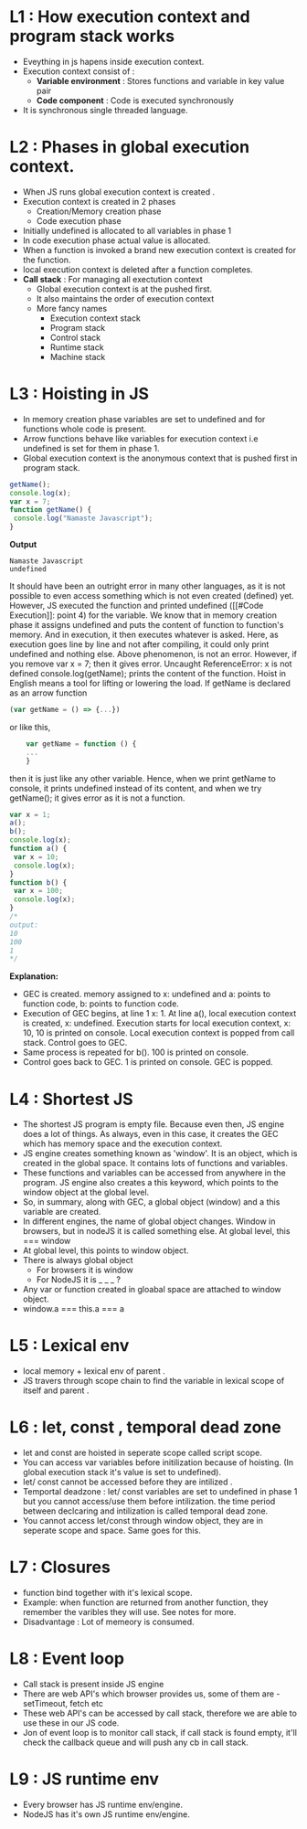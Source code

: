 # L1 : How execution context and program stack works
- Eveything in js hapens inside execution context.
- Execution context consist of :
  - **Variable environment** : Stores functions and variable in key value pair
  - **Code component**  : Code is executed synchronously 
- It is synchronous single threaded language.

# L2 : Phases in global execution context.
- When JS runs global execution context is created .
- Execution context is created in 2 phases
  - Creation/Memory creation phase
  - Code execution phase
- Initially undefined is allocated to all variables in phase 1
- In code execution phase actual value is allocated.
- When a function is invoked a brand new execution context is created for the function.
- local execution context is deleted after a function completes.
- **Call stack** : For managing all exectution context
  - Global execution context is at the pushed first.
  - It also maintains the order of execution context 
  - More fancy names
    - Execution context stack 
    - Program stack
    - Control stack
    - Runtime stack
    - Machine stack
  
# L3 : Hoisting in JS
- In memory creation phase variables are set to undefined and for functions whole code is present.
- Arrow functions behave like variables for execution context i.e undefined is set for them in phase 1.
- Global execution context is the anonymous context that is pushed first in program stack.
```js
getName();
console.log(x);
var x = 7;
function getName() {
 console.log("Namaste Javascript");
}
```
**Output**
```
Namaste Javascript
undefined
```
It should have been an outright error in many other languages, as it is not possible to even access something which is not even created (defined) yet.
However, JS executed the function and printed undefined ([[#Code Execution]]: point 4) for the variable. We know that in memory creation phase it assigns undefined and puts the content of function to function's memory. And in execution, it then executes whatever is asked. Here, as execution goes line by line and not after compiling, it could only print undefined and nothing else.
Above phenomenon, is not an error. However, if you remove var x = 7; then it gives error. Uncaught ReferenceError: x is not defined
console.log(getName); prints the content of the function.
Hoist in English means a tool for lifting or lowering the load.
If getName is declared as an arrow function 
```js
(var getName = () => {...})
```
 or like this,

```js
    var getName = function () {
    ...
    }
```
then it is just like any other variable. Hence, when we print getName to console, it prints undefined instead of its content, and when we try getName(); it gives error as it is not a function.

```js
var x = 1;
a();
b();
console.log(x);
function a() {
 var x = 10;
 console.log(x);
}
function b() {
 var x = 100;
 console.log(x);
}
/* 
output:
10
100
1
*/
```
**Explanation:**
- GEC is created. memory assigned to x: undefined and a: points to function code, b: points to function code.
- Execution of GEC begins, at line 1 x: 1. At line a(), local execution context is created, x: undefined. Execution starts for local execution context, x: 10, 10 is printed on console. Local execution context is popped from call stack. Control goes to GEC.
- Same process is repeated for b(). 100 is printed on console.
- Control goes back to GEC. 1 is printed on console. GEC is popped.
# L4 : Shortest JS

- The shortest JS program is empty file. Because even then, JS engine does a lot of things. As always, even in this case, it creates the GEC  which has memory space and the execution context.
- JS engine creates something known as 'window'. It is an object, which is created in the global space. It contains lots of functions and variables.
- These functions and variables can be accessed from anywhere in the program. JS engine also creates a this keyword, which points to the window object at the global level.
- So, in summary, along with GEC, a global object (window) and a this variable are created.
- In different engines, the name of global object changes. Window in browsers, but in nodeJS it is called something else. At global level, this === window
- At global level, this points to window object.
- There is always global object
  - For browsers it is window
  - For NodeJS it is _ _ _ ?
- Any var or function created in gloabal space are attached to window object.
- window.a === this.a === a


# L5 : Lexical env
- local memory + lexical env of parent .
- JS travers through scope chain to find the variable in lexical scope of itself and parent .

# L6 : let, const , temporal dead zone
- let and const are hoisted in seperate scope called script scope.
- You can access var variables before initilization because of hoisting. (In global execution stack it's value is set to undefined).
- let/ const cannot be accessed before they are intilized .
- Temportal deadzone : let/ const variables are set to undefined in phase 1 but you cannot access/use them before           intilization. the time period between declcaring and intilization is called temporal dead zone.
- You cannot access let/const through window object, they are in seperate scope and space. Same goes for this.

# L7 : Closures
- function bind together with it's lexical scope.
- Example: when function are returned from another function, they remember the varibles they will use. See notes for more.
- Disadvantage : Lot of memeory is consumed.

# L8 : Event loop
- Call stack is present inside JS engine
- There are web API's which browser provides us, some of them are - setTimeout, fetch etc
- These web API's can be accessed by call stack, therefore we are able to use these in our JS code.
- Jon of event loop is to monitor call stack, if call stack is found empty, it'll check the callback queue and will push any cb in call stack.

# L9 : JS runtime env
- Every browser has JS runtime env/engine.
- NodeJS has it's own JS runtime env/engine.
